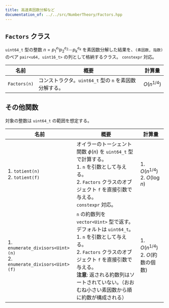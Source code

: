 ```yaml
---
title: 高速素因数分解など
documentation_of: ../../src/NumberTheory/Factors.hpp
---
```


## `Factors` クラス

`uint64_t` 型の整数 $n = p_1^{e_1}p_2^{e_2}\cdots p_k^{e_k}$ を素因数分解した結果を、`(素因数, 指数)` のペア `pair<u64, uint16_t>` の列として格納するクラス。
`constexpr` 対応。

| 名前 | 概要 | 計算量  |
| ---| --- | ---|
| `Factors(n)` | コンストラクタ。`uint64_t` 型の `n` を素因数分解する。 | $O(n^{1/4})$ |

## その他関数

対象の整数は `uint64_t` の範囲を想定する。

| 名前 | 概要 | 計算量  |
| ---| --- | ---|
| 1. `totient(n)` <br> 2. `totient(f)`  | オイラーのトーシェント関数 $\phi(n)$ を `uint64_t` 型で計算する。<br> 1. `n` を引数として与える。<br> 2. `Factors` クラスのオブジェクト `f` を直接引数で与える。<br> `constexpr` 対応。 | 1. $O(n^{1/4})$ <br> 2. $O(\log n)$ |
| 1. `enumerate_divisors<Uint>(n)`<br> 2. `enumerate_divisors<Uint>(f)` | `n` の約数列を `vector<Uint>` 型で返す。デフォルトは `uint64_t`。<br> 1. `n` を引数として与える。<br> 2. `Factors` クラスのオブジェクト `f` を直接引数で与える。<br> **注意**: 返される約数列はソートされていない。（おおむね小さい素因数から順に約数が構成される） | 1. $O(n^{1/4})$ <br> 2. $O(\text{約数の個数})$ |